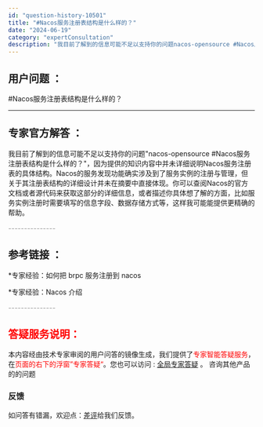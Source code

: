 ```yaml
---
id: "question-history-10501"
title: "#Nacos服务注册表结构是什么样的？"
date: "2024-06-19"
category: "expertConsultation"
description: "我目前了解到的信息可能不足以支持你的问题nacos-opensource #Nacos服务注册表结构是什么样的？，因为提供的知识内容中并未详细说明Nacos服务注册表的具体结构。Nacos的服务发现功能确实涉及到了服务实例的注册与管理，但关于其注册表结构的详细设计并未在摘要中直接体现。你可以查阅Na"
---
```


## 用户问题 ： 
 #Nacos服务注册表结构是什么样的？  

---------------
## 专家官方解答 ：

我目前了解到的信息可能不足以支持你的问题"nacos-opensource #Nacos服务注册表结构是什么样的？"，因为提供的知识内容中并未详细说明Nacos服务注册表的具体结构。Nacos的服务发现功能确实涉及到了服务实例的注册与管理，但关于其注册表结构的详细设计并未在摘要中直接体现。你可以查阅Nacos的官方文档或者源代码来获取这部分的详细信息，或者描述你具体想了解的方面，比如服务实例注册时需要填写的信息字段、数据存储方式等，这样我可能能提供更精确的帮助。


<font color="#949494">---------------</font> 


## 参考链接 ：

*专家经验：如何把 brpc 服务注册到 nacos 
 
 *专家经验：Nacos 介绍 


 <font color="#949494">---------------</font> 
 


## <font color="#FF0000">答疑服务说明：</font> 

本内容经由技术专家审阅的用户问答的镜像生成，我们提供了<font color="#FF0000">专家智能答疑服务</font>，在<font color="#FF0000">页面的右下的浮窗”专家答疑“</font>。您也可以访问 : [全局专家答疑](https://answer.opensource.alibaba.com/docs/intro) 。 咨询其他产品的的问题

### 反馈
如问答有错漏，欢迎点：[差评](https://ai.nacos.io/user/feedbackByEnhancerGradePOJOID?enhancerGradePOJOId=15748)给我们反馈。
